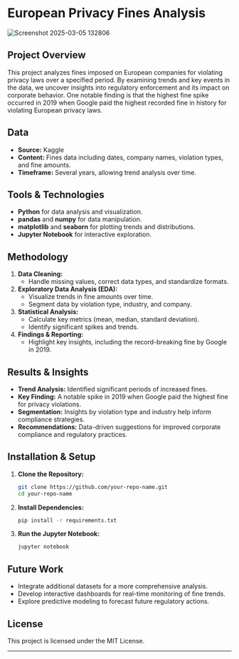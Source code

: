 # European Privacy Fines Analysis
![Screenshot 2025-03-05 132806](https://github.com/user-attachments/assets/5ab628bf-8f1b-4a04-8cce-1d7480a35283)

## Project Overview
This project analyzes fines imposed on European companies for violating privacy laws over a specified period. By examining trends and key events in the data, we uncover insights into regulatory enforcement and its impact on corporate behavior. One notable finding is that the highest fine spike occurred in 2019 when Google paid the highest recorded fine in history for violating European privacy laws.

## Data
- **Source:** Kaggle  
- **Content:** Fines data including dates, company names, violation types, and fine amounts.
- **Timeframe:** Several years, allowing trend analysis over time.

## Tools & Technologies
- **Python** for data analysis and visualization.
- **pandas** and **numpy** for data manipulation.
- **matplotlib** and **seaborn** for plotting trends and distributions.
- **Jupyter Notebook** for interactive exploration.

## Methodology
1. **Data Cleaning:**  
   - Handle missing values, correct data types, and standardize formats.
2. **Exploratory Data Analysis (EDA):**  
   - Visualize trends in fine amounts over time.
   - Segment data by violation type, industry, and company.
3. **Statistical Analysis:**  
   - Calculate key metrics (mean, median, standard deviation).
   - Identify significant spikes and trends.
4. **Findings & Reporting:**  
   - Highlight key insights, including the record-breaking fine by Google in 2019.

## Results & Insights
- **Trend Analysis:** Identified significant periods of increased fines.
- **Key Finding:** A notable spike in 2019 when Google paid the highest fine for privacy violations.
- **Segmentation:** Insights by violation type and industry help inform compliance strategies.
- **Recommendations:** Data-driven suggestions for improved corporate compliance and regulatory practices.

## Installation & Setup
1. **Clone the Repository:**
   ```bash
   git clone https://github.com/your-repo-name.git
   cd your-repo-name
   ```
2. **Install Dependencies:**
   ```bash
   pip install -r requirements.txt
   ```
3. **Run the Jupyter Notebook:**
   ```bash
   jupyter notebook
   ```

## Future Work
- Integrate additional datasets for a more comprehensive analysis.
- Develop interactive dashboards for real-time monitoring of fine trends.
- Explore predictive modeling to forecast future regulatory actions.

## License
This project is licensed under the MIT License.

---


